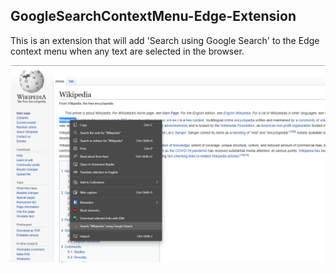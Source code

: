 ## GoogleSearchContextMenu-Edge-Extension
This is an extension that will add 'Search using Google Search' to the Edge context menu when any text are selected in the browser.

![Screenshot](/images/screenshot.png)


